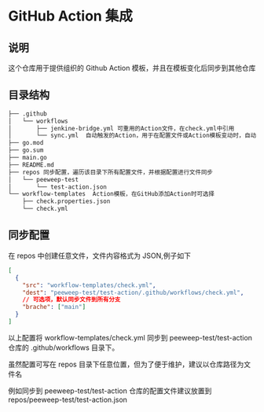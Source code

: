 # GitHub Action 集成

## 说明

这个仓库用于提供组织的 Github Action 模板，并且在模板变化后同步到其他仓库

## 目录结构

```txt
├── .github
│   └── workflows
│       ├── jenkine-bridge.yml 可重用的Action文件，在check.yml中引用
│       └── sync.yml  自动触发的Action，用于在配置文件或Action模板变动时，自动同步到其他仓库中
├── go.mod
├── go.sum
├── main.go
├── README.md
├── repos 同步配置，遍历该目录下所有配置文件，并根据配置进行文件同步
│   └── peeweep-test
│       └── test-action.json
└── workflow-templates  Action模板，在GitHub添加Action时可选择
    ├── check.properties.json
    └── check.yml
```

## 同步配置

在 repos 中创建任意文件，文件内容格式为 JSON,例子如下

```json
[
  {
    "src": "workflow-templates/check.yml",
    "dest": "peeweep-test/test-action/.github/workflows/check.yml",
    // 可选项，默认同步文件到所有分支
    "brache": ["main"]
  }
]
```

以上配置将 workflow-templates/check.yml 同步到 peeweep-test/test-action 仓库的 .github/workflows 目录下。

虽然配置可写在 repos 目录下任意位置，但为了便于维护，建议以仓库路径为文件名

例如同步到 peeweep-test/test-action 仓库的配置文件建议放置到 repos/peeweep-test/test-action.json
